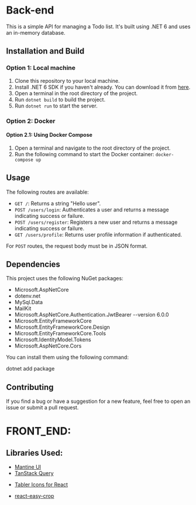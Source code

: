 # Back-end

This is a simple API for managing a Todo list. It's built using .NET 6 and uses an in-memory database.

## Installation and Build

### Option 1: Local machine

1. Clone this repository to your local machine.
2. Install .NET 6 SDK if you haven't already. You can download it from [here](https://dotnet.microsoft.com/download/dotnet/6.0).
3. Open a terminal in the root directory of the project.
4. Run `dotnet build` to build the project.
5. Run `dotnet run` to start the server.

### Option 2: Docker

#### Option 2.1: Using Docker Compose

1. Open a terminal and navigate to the root directory of the project.
2. Run the following command to start the Docker container: `docker-compose up`

## Usage

The following routes are available:

- `GET /`: Returns a string "Hello user".
- `POST /users/login`: Authenticates a user and returns a message indicating success or failure.
- `POST /users/register`: Registers a new user and returns a message indicating success or failure.
- `GET /users/profile`: Returns user profile information if authenticated.

For `POST` routes, the request body must be in JSON format.

## Dependencies

This project uses the following NuGet packages:

- Microsoft.AspNetCore
- dotenv.net
- MySql.Data
- MailKit
- Microsoft.AspNetCore.Authentication.JwtBearer --version 6.0.0
- Microsoft.EntityFrameworkCore
- Microsoft.EntityFrameworkCore.Design
- Microsoft.EntityFrameworkCore.Tools
- Microsoft.IdentityModel.Tokens
- Microsoft.AspNetCore.Cors

You can install them using the following command:

dotnet add package <package-name>

## Contributing

If you find a bug or have a suggestion for a new feature, feel free to open an issue or submit a pull request.

# FRONT_END:

## Libraries Used:

- [Mantine UI](https://mantine.dev/)
- [TanStack Query](https://tanstack.com/query/v4/?from=reactQueryV3&original=https://react-query-v3.tanstack.com/)
<!-- - [Tabler Icons for React](https://tabler-icons-react.vercel.app/) -->
- [Tabler Icons for React](https://tabler.io/docs/icons/react)

- [react-easy-crop](https://www.npmjs.com/package/react-easy-crop?activeTab=readme)
